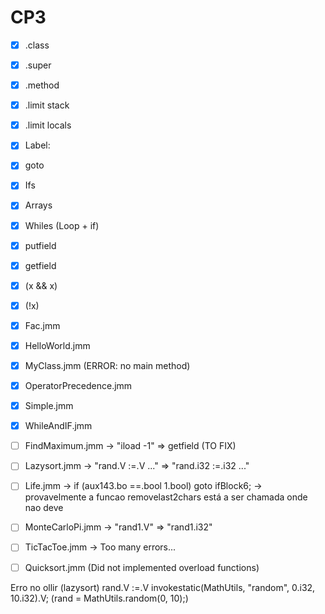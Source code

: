 # CP3

- [x] .class
- [x] .super
- [x] .method
- [x] .limit stack
- [x] .limit locals
  
- [x] Label:
- [x] goto
- [x] Ifs
- [x] Arrays
- [x] Whiles (Loop + if)
- [x] putfield
- [x] getfield
- [x] (x && x)
- [x] (!x)

- [x] Fac.jmm
- [x] HelloWorld.jmm
- [x] MyClass.jmm (ERROR: no main method)
- [x] OperatorPrecedence.jmm
- [x] Simple.jmm
- [x] WhileAndIF.jmm
- [ ] FindMaximum.jmm
    -> "iload -1" => getfield (TO FIX)
- [ ] Lazysort.jmm
    -> "rand.V :=.V ..." => "rand.i32 :=.i32 ..."  
- [ ] Life.jmm -> if (aux143.bo ==.bool 1.bool) goto ifBlock6;
    -> provavelmente a funcao removelast2chars está a ser chamada onde nao deve
- [ ] MonteCarloPi.jmm
    -> "rand1.V" => "rand1.i32"
- [ ] TicTacToe.jmm -> Too many errors...
- [ ] Quicksort.jmm (Did not implemented overload functions)


Erro no ollir (lazysort)
rand.V :=.V invokestatic(MathUtils, "random", 0.i32, 10.i32).V;
(rand = MathUtils.random(0, 10);)